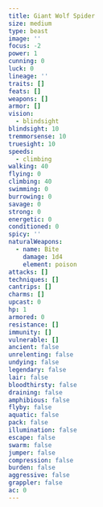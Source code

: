 ```yaml
---
title: Giant Wolf Spider
size: medium
type: beast
image: ''
focus: -2
power: 1
cunning: 0
luck: 0
lineage: ''
traits: []
feats: []
weapons: []
armor: []
vision:
  - blindsight
blindsight: 10
tremmorsense: 10
truesight: 10
speeds:
  - climbing
walking: 40
flying: 0
climbing: 40
swimming: 0
burrowing: 0
savage: 0
strong: 0
energetic: 0
conditioned: 0
spicy: ''
naturalWeapons:
  - name: Bite
    damage: 1d4
    element: poison
attacks: []
techniques: []
cantrips: []
charms: []
upcast: 0
hp: 1
armored: 0
resistance: []
immunity: []
vulnerable: []
ancient: false
unrelenting: false
undying: false
legendary: false
lair: false
bloodthirsty: false
draining: false
amphibious: false
flyby: false
aquatic: false
pack: false
illumination: false
escape: false
swarm: false
jumper: false
compression: false
burden: false
aggressive: false
grappler: false
ac: 0
---
```


